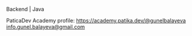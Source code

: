    
 Backend | Java 

 
 
 PaticaDev Academy profile: https://academy.patika.dev/@gunelbalayeva 
 info.gunel.balayeva@gmail.com

  
   
 
<!---
gunelbalayeva/gunelbalayeva is a ✨ special ✨ repository because its `README.md` (this file) appears on your GitHub profile.
You can click the Preview link to take a look at your changes.
--->
